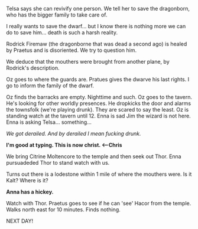 Telsa says she can revivify one person. We tell her to save the dragonborn, who has the bigger family to take care of.

I really wants to save the dwarf... but I know there is nothing more we can do to save him... death is such a harsh reality. 

Rodrick Firemaw (the dragonborne that was dead a second ago) is healed by Praetus and is disoriented.  We try to question him.

We deduce that the mouthers were brought from another plane, by Rodrick's description.

Oz goes to where the guards are.
Pratues gives the dwarve his last rights.
I go to inform the family of the dwarf.

Oz finds the barracks are empty. Nighttime and such. Oz goes to the tavern. He's looking for other worldly presences. He dropkicks the door and alarms the townsfolk (we're playing drunk). They are scared to say the least. Oz is standing watch at the tavern until 12. Enna is sad Jim the wizard is not here. Enna is asking Telsa... something... 

*We got derailed. And by derailed I mean fucking drunk.*

**I'm good at typing. This is now christ. <--Chris**
 
We bring Citrine Moltencore to the temple and then seek out Thor. Enna pursuadeded Thor to stand watch with us. 

Turns out there is a lodestone within 1 mile of where the mouthers were. Is it Kalt? Where is it? 

**Anna has a hickey.**

Watch with Thor. Praetus goes to see if he can 'see' Hacor from the temple. Walks north east for 10 minutes. Finds nothing.

NEXT DAY!